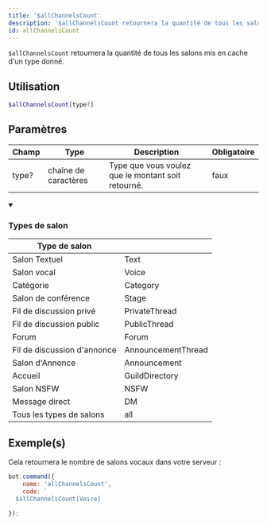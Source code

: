 ```yaml
---
title: '$allChannelsCount'
description: '$allChannelsCount retournera la quantité de tous les salons mis en cache d''un type donné.'
id: allChannelsCount
---
```


`$allChannelsCount` retournera la quantité de tous les salons mis en cache d'un type donné.

## Utilisation

```php
$allChannelsCount[type?]
```

## Paramètres

| Champ | Type                 | Description                                        | Obligatoire |
| ----- | -------------------- | -------------------------------------------------- | ----------- |
| type? | chaîne de caractères | Type que vous voulez que le montant soit retourné. | faux        |

<details open>
  <summary><h3> Types de salon </h3></summary>

| Type de salon               |                    |
| --------------------------- | ------------------ |
| Salon Textuel               | Text               |
| Salon vocal                 | Voice              |
| Catégorie                   | Category           |
| Salon de conférence         | Stage              |
| Fil de discussion privé     | PrivateThread      |
| Fil de discussion public    | PublicThread       |
| Forum                       | Forum              |
| Fil de discussion d'annonce | AnnouncementThread |
| Salon d'Annonce             | Announcement       |
| Accueil                     | GuildDirectory     |
| Salon NSFW                  | NSFW               |
| Message direct              | DM                 |
| Tous les types de salons    | all                |

</details>

## Exemple(s)

Cela retournera le nombre de salons vocaux dans votre serveur :

```javascript
bot.command({
    name: 'allChannelsCount',
    code: `
  $allChannelsCount[Voice]
  `
});
```
